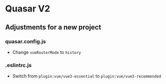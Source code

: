 # Quasar V2

## Adjustments for a new project

### quasar.config.js

- Change `vueRouterMode` to `history`

### .eslintrc.js

- Switch from `plugin:vue/vue3-essential` to `plugin:vue/vue3-recommended`
